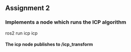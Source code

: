 ## Assignment 2

### Implements a node which runs the ICP algorithm

ros2 run icp icp

#### The icp node publishes to /icp_transform
